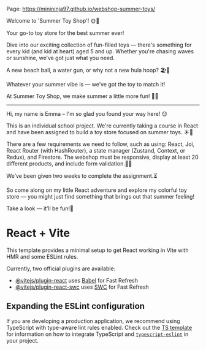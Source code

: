 Page: https://minininja97.github.io/webshop-summer-toys/

Welcome to 'Summer Toy Shop'! 🌞🎈

Your go-to toy store for the best summer ever!

Dive into our exciting collection of fun-filled toys — there's something for every kid (and kid at heart) aged 5 and up.
Whether you're chasing waves or sunshine, we’ve got just what you need.

A new beach ball, a water gun, or why not a new hula hoop? 🏖️🔫

Whatever your summer vibe is — we’ve got the toy to match it!

At Summer Toy Shop, we make summer a little more fun! 🌴🎉 
________________________________________________________________


Hi, my name is Emma – I'm so glad you found your way here! 😊

This is an individual school project. We're currently taking a course in React and have been assigned to build a toy store focused on summer toys. ☀️🧸

There are a few requirements we need to follow, such as using: React, Joi, React Router (with HashRouter), 
a state manager (Zustand, Context, or Redux), and Firestore. 
The webshop must be responsive, display at least 20 different products, and include form validation.🛒✅

We’ve been given two weeks to complete the assignment.⏳

So come along on my little React adventure and explore my colorful toy store — you might just find something that brings out that summer feeling!

Take a look — it’ll be fun!🎉







# React + Vite

This template provides a minimal setup to get React working in Vite with HMR and some ESLint rules.

Currently, two official plugins are available:

- [@vitejs/plugin-react](https://github.com/vitejs/vite-plugin-react/blob/main/packages/plugin-react) uses [Babel](https://babeljs.io/) for Fast Refresh
- [@vitejs/plugin-react-swc](https://github.com/vitejs/vite-plugin-react/blob/main/packages/plugin-react-swc) uses [SWC](https://swc.rs/) for Fast Refresh

## Expanding the ESLint configuration

If you are developing a production application, we recommend using TypeScript with type-aware lint rules enabled. Check out the [TS template](https://github.com/vitejs/vite/tree/main/packages/create-vite/template-react-ts) for information on how to integrate TypeScript and [`typescript-eslint`](https://typescript-eslint.io) in your project.
